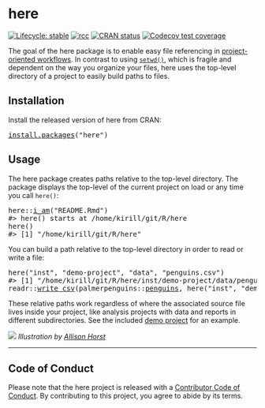 <!-- README.md is generated from README.Rmd. Please edit that file -->

# here

<!-- badges: start -->

[![Lifecycle: stable](https://img.shields.io/badge/lifecycle-stable-brightgreen.svg)](https://www.tidyverse.org/lifecycle/#stable) [![rcc](https://github.com/r-lib/here/workflows/rcc/badge.svg)](https://github.com/r-lib/here/actions) [![CRAN status](https://www.r-pkg.org/badges/version/here)](https://CRAN.R-project.org/package=here) [![Codecov test coverage](https://codecov.io/gh/r-lib/here/branch/master/graph/badge.svg)](https://codecov.io/gh/r-lib/here?branch=master)

<!-- badges: end -->

The goal of the here package is to enable easy file referencing in [project-oriented workflows](https://rstats.wtf/project-oriented-workflow.html). In contrast to using [`setwd()`](https://rdrr.io/r/base/getwd.html), which is fragile and dependent on the way you organize your files, here uses the top-level directory of a project to easily build paths to files.

## Installation

Install the released version of here from CRAN:

<pre class='chroma'>
<span class='nf'><a href='https://rdrr.io/r/utils/install.packages.html'>install.packages</a></span><span class='o'>(</span><span class='s'>"here"</span><span class='o'>)</span></pre>

## Usage

The here package creates paths relative to the top-level directory. The package displays the top-level of the current project on load or any time you call `here()`:

<pre class='chroma'>
<span class='nf'>here</span><span class='nf'>::</span><span class='nf'><a href='https://here.r-lib.org//reference/i_am.html'>i_am</a></span><span class='o'>(</span><span class='s'>"README.Rmd"</span><span class='o'>)</span>
<span class='c'>#&gt; here() starts at /home/kirill/git/R/here</span>
<span class='nf'>here</span><span class='o'>(</span><span class='o'>)</span>
<span class='c'>#&gt; [1] "/home/kirill/git/R/here"</span></pre>

You can build a path relative to the top-level directory in order to read or write a file:

<pre class='chroma'>
<span class='nf'>here</span><span class='o'>(</span><span class='s'>"inst"</span>, <span class='s'>"demo-project"</span>, <span class='s'>"data"</span>, <span class='s'>"penguins.csv"</span><span class='o'>)</span>
<span class='c'>#&gt; [1] "/home/kirill/git/R/here/inst/demo-project/data/penguins.csv"</span>
<span class='nf'>readr</span><span class='nf'>::</span><span class='nf'><a href='https://readr.tidyverse.org/reference/write_delim.html'>write_csv</a></span><span class='o'>(</span><span class='nf'>palmerpenguins</span><span class='nf'>::</span><span class='nv'><a href='https://allisonhorst.github.io/palmerpenguins/reference/penguins.html'>penguins</a></span>, <span class='nf'>here</span><span class='o'>(</span><span class='s'>"inst"</span>, <span class='s'>"demo-project"</span>, <span class='s'>"data"</span>, <span class='s'>"penguins.csv"</span><span class='o'>)</span><span class='o'>)</span></pre>

These relative paths work regardless of where the associated source file lives inside your project, like analysis projects with data and reports in different subdirectories. See the included [demo project](https://github.com/r-lib/here/tree/master/inst/demo-project) for an example.

![](https://raw.githubusercontent.com/allisonhorst/stats-illustrations/master/rstats-artwork/here.png) *Illustration by [Allison Horst](https://github.com/allisonhorst)*

------------------------------------------------------------------------

## Code of Conduct

Please note that the here project is released with a [Contributor Code of Conduct](https://here.r-lib.org/CODE_OF_CONDUCT.html). By contributing to this project, you agree to abide by its terms.
